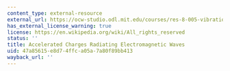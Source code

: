 ```yaml
---
content_type: external-resource
external_url: https://ocw-studio.odl.mit.edu/courses/res-8-005-vibrations-and-waves-problem-solving-fall-2012/pages/problem-solving-videos/accelerated-charges-radiating-electromagnetic-waves-1
has_external_license_warning: true
license: https://en.wikipedia.org/wiki/All_rights_reserved
status: ''
title: Accelerated Charges Radiating Electromagnetic Waves
uid: 47a85615-e8d7-4ffc-a05a-7a80f89bb413
wayback_url: ''
---
```

